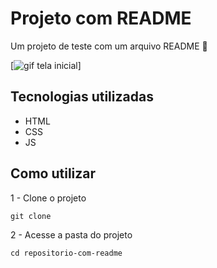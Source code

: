 # Projeto com README 
Um projeto de teste com um arquivo README 📌

[<img src="./xD.gif" alt="gif tela inicial">]

## Tecnologias utilizadas

- HTML
- CSS
- JS

## Como utilizar

1 - Clone o projeto
```
git clone
```
2 - Acesse a pasta do projeto
```
cd repositorio-com-readme
```
